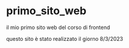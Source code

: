 # primo_sito_web
il mio primo sito web del corso di frontend


questo sito è stato realizzato il giorno 8/3/2023

